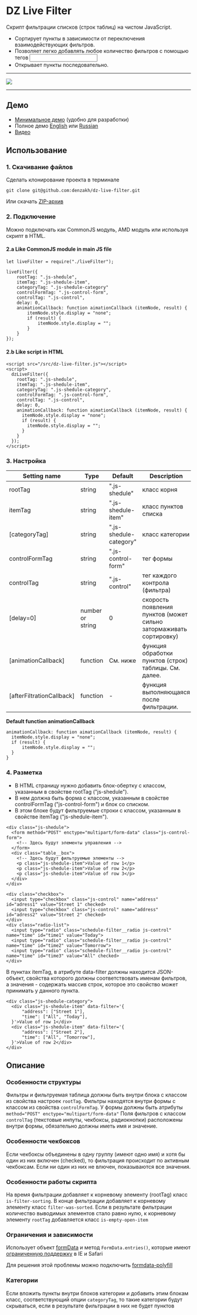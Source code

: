 # DZ Live Filter

Скрипт фильтрации списков (строк таблиц) на чистом JavaScript.

* Сортирует пункты в зависимости от переключения взаимодействующих фильтров.
* Позволяет легко добавлять любое количество фильтров с помощью тегов <input>
* Открывает пункты последовательно.

---

![](https://raw.githubusercontent.com/denzakh/dz-live-filter/master/demo-full/slides/slides.gif)

---

## Демо

* [Минимальное демо](https://denzakh.github.io/dz-live-filter/demo/demo.html) (удобно для разработки) 
* Полное демо [English](https://denzakh.github.io/dz-live-filter/demo-full/demo-full-en.html) или [Russian](https://denzakh.github.io/dz-live-filter/demo-full/demo-full-ru.html)
* [Видео](https://youtu.be/vPtYdjl97m0)

## Использование 

### 1. Скачивание файлов

Сделать клонирование проекта в терминале
```
git clone git@github.com:denzakh/dz-live-filter.git
```

Или скачать [ZIP-архив](https://github.com/denzakh/dz-live-filter/archive/master.zip)

### 2. Подключение

Можно подключать как CommonJS модуль, AMD модуль или используя скрипт в HTML.

#### 2.a Like CommonJS module in main JS file

```
let liveFilter = require("./liveFilter");

liveFilter({
    rootTag: ".js-shedule",
    itemTag: ".js-shedule-item",
    categoryTag: ".js-shedule-category"
    controlFormTag: ".js-control-form",
    controlTag: ".js-control",
    delay: 0,
    animationCallback: function aimationCallback (itemNode, result) {
        itemNode.style.display = "none";
        if (result) {
            itemNode.style.display = "";
        }
    }
});
```

#### 2.b Like script in HTML

```
<script src="/src/dz-live-filter.js"></script>
<script>
  dzLiveFilter({
    rootTag: ".js-shedule",
    itemTag: ".js-shedule-item",
    categoryTag: ".js-shedule-category",
    controlFormTag: ".js-control-form",
    controlTag: ".js-control",
    delay: 0,
    animationCallback: function aimationCallback (itemNode, result) {
      itemNode.style.display = "none";
      if (result) {
        itemNode.style.display = "";
      }
    }
  });
</script>
```


### 3. Настройка

| Setting name             | Type             | Default                   | Description                                                                                      |
|--------------------------|------------------|---------------------------|--------------------------------------------------------------------------------------------------|
| rootTag                  | string           | ".js-shedule"             | класс корня                                                                                      |
| itemTag                  | string           | ".js-shedule-item"        | класс пунктов списка                                                                             |
| [categoryTag]            | string           | ".js-shedule-category"    | класс категории                                                                                  |
| controlFormTag           | string           | ".js-control-form"        | тег формы <form action="" class="js-control-form"  method="POST" enctype="multipart/form-data">  |
| controlTag               | string           | ".js-control"             | тег каждого контрола (фильтра)                                                                   |
| [delay=0]                | number or string | 0                         | скорость появления пунктов (может сильно затормаживать сортировку)                               |
| [animationCallback]      | function         | См. ниже                  | функция обработки пунктов (строк) таблицы. См. далее.                                            |
| [afterFiltrationCallback]| function         | -                         | функция выполняющаяся после фильтрации.                                                          |

**Default function animationCallback**
```
animationCallback: function aimationCallback (itemNode, result) {
  itemNode.style.display = "none";
  if (result) {
      itemNode.style.display = "";
  }
}
```

### 4. Разметка

* В HTML страницу нужно добавить блок-обертку с классом, указанным в свойстве rootTag ("js-shedule").
* В нем должна быть форма с классом, указанным в свойстве controlFormTag ("js-control-form") и блок со списком.
* В этом блоке будут фильтруемые строки с классом, указанным в свойстве itemTag ("js-shedule-item").

```
<div class="js-shedule">
  <form method="POST" enctype="multipart/form-data" class="js-control-form">
    <!-- Здесь будут элементы управления -->
  </form>
  <div class="table__box">
    <!-- Здесь будут фильтруемые элементы -->
    <p class="js-shedule-item">Value of row 1</p>
    <p class="js-shedule-item">Value of row 2</p>
    <p class="js-shedule-item">Value of row 3</p>
  </div>
</div>
```



```
<div class="checkbox">
  <input type="checkbox" class="js-control" name="address" id="adress1" value="Street 1" checked>
  <input type="checkbox" class="js-control" name="address" id="adress2" value="Street 2" checked>
</div>
<div class="radio-list">
  <input type="radio" class="schedule-filter__radio js-control" name="time" id="time1" value="Today">
  <input type="radio" class="schedule-filter__radio js-control" name="time" id="time2" value="Tomorrow">
  <input type="radio" class="schedule-filter__radio js-control" name="time" id="time3" value="All" checked>
</div>
```

В пунктах itemTag, в атрибуте data-filter должны находится JSON-объект,
свойства которого должны соответствовать именам фильтров,
а значения - содержать массив строк, которое это свойство может принимать у данного пункта.

```
<div class="js-shedule-category">
  <div class="js-shedule-item" data-filter='{
      "address": ["Street 1"],
      "time": ["All", "Today"],
  }'>Value of row 1</div>
  <div class="js-shedule-item" data-filter='{
      "address": ["Street 2"],
      "time": ["All", "Tomorrow"],
  }'>Value of row 2</div>
</div>
```

## Описание

### Особенности структуры
Фильтры и фильтруемая таблица должны быть внутри блока с классом из свойства настроек `rootTag`.
Фильтры находятся внутри формы с классом из свойства `controlFormTag`.
У формы должны быть атрибуты `method="POST" enctype="multipart/form-data"`
Поля фильтров с классом `controlTag` (текстовые инпуты, чекбоксы, радиокнопки) 
расположены внутри формы, обязательно должны иметь имя и значение.

### Особенности чекбоксов
Если чекбоксы объединены в одну группу (имеют одно имя) и хотя бы один из них включен (checked),
то фильтрация происходит по активным чекбоксам.
Если ни один из них не влючен, показываются все значения.

### Особенности работы скрипта
На время фильтрации добавляет к корневому элементу (rootTag) класс `is-filter-sorting`.
В конце фильтрации добавляет к корневому элементу класс `filter-was-sorted`.
Если в результате фильтрации количество выводимых элементов стало равно нулю,
к корневому элементу `rootTag` добавляется класс `is-empty-open-item`

### Ограничения и зависимости
Использует объект [formData](https://developer.mozilla.org/en-US/docs/Web/API/FormData) 
 и метод `FormData.entries()`, которые имеют [ограниченную поддержку](https://developer.mozilla.org/en-US/docs/Web/API/FormData#Browser_compatibility) в IE и Safari

Для решения этой проблемы можно подключить [formdata-polyfill](https://www.npmjs.com/package/formdata-polyfill)

### Категории
Если вложить пункты внутри блоков категории и добавить этим блокам класс,
соответствующий опции `categoryTag`, то такие категории будут скрываться,
если в результате фильтрации в них не будет пунктов